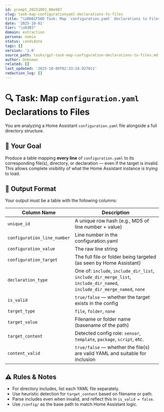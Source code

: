 ```yaml
---
id: prompt_20251001_00e987
slug: task-map-configurationyaml-declarations-to-files
title: "\U0001F50D Task: Map `configuration.yaml` Declarations to Files"
date: '2025-10-01'
tier: "\u03B3"
domain: extraction
persona: nomia
status: candidate
tags: []
version: '1.0'
source_path: tasks/gpt-task-map-configuration-declarations-to-files.md
author: Unknown
related: []
last_updated: '2025-10-09T02:33:24.927011'
redaction_log: []
---
```


# 🔍 Task: Map `configuration.yaml` Declarations to Files

You are analyzing a Home Assistant `configuration.yaml` file alongside a full directory structure.

## 🎯 Your Goal

Produce a table mapping **every line** of `configuration.yaml` to its corresponding file(s), directory, or declaration — even if the target is invalid. This allows complete visibility of what the Home Assistant instance is trying to load.

## 📄 Output Format

Your output must be a table with the following columns:

| Column Name | Description |
|-------------|-------------|
| `unique_id` | A unique row hash (e.g., MD5 of line number + value) |
| `configuration_line_number` | Line number in the configuration.yaml |
| `configuration_value` | The raw line string |
| `configuration_target` | The full file or folder being targeted (as seen by Home Assistant) |
| `declaration_type` | One of: `include`, `include_dir_list`, `include_dir_merge_list`, `include_dir_named`, `include_dir_merge_named`, `none` |
| `is_valid` | `true/false` — whether the target exists in the config |
| `target_type` | `file`, `folder`, `none` |
| `target_value` | Filename or folder name (basename of the path) |
| `target_content` | Detected config role: `sensor`, `template`, `package`, `script`, etc. |
| `content_valid` | `true/false` — whether the file(s) are valid YAML and suitable for inclusion |

## ⚠️ Rules & Notes

- For directory includes, list each YAML file separately.
- Use heuristic detection for `target_content` based on filename or path.
- Parse includes even when invalid, and reflect this in `is_valid = false`.
- Use `/config/` as the base path to match Home Assistant logic.

